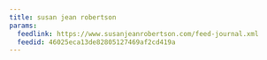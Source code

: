 ```yaml
---
title: susan jean robertson
params:
  feedlink: https://www.susanjeanrobertson.com/feed-journal.xml
  feedid: 46025eca13de82805127469af2cd419a
---
```

